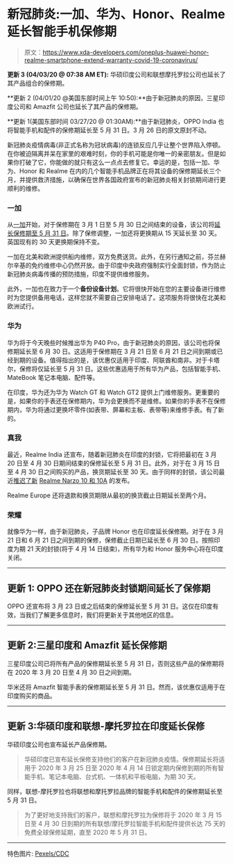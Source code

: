 # 新冠肺炎:一加、华为、Honor、Realme 延长智能手机保修期

> 原文：<https://www.xda-developers.com/oneplus-huawei-honor-realme-smartphone-extend-warranty-covid-19-coronavirus/>

**更新 3 (04/03/20 @ 07:38 AM ET):** 华硕印度公司和联想摩托罗拉公司也延长了其产品组合的保修期。

**更新 2 (04/01/20 @美国东部时间上午 10:50):**由于新冠肺炎的原因，三星印度公司和 Amazfit 公司也延长了其产品的保修期。

**更新 1(美国东部时间 03/27/20 @ 01:30AM):**由于新冠肺炎，OPPO India 也将智能手机和配件的保修期延长至 5 月 31 日。3 月 26 日的原文原封不动。

新冠肺炎疫情病毒(非正式名称为冠状病毒)的连锁反应几乎让整个世界陷入停顿。在你被迫隔离并呆在家里的艰难时刻，你的手机可能是你唯一的亲密朋友。但是如果你打破了它，你能做的就只有这么一点点去修复它。幸运的是，包括一加、华为、Honor 和 Realme 在内的几个智能手机品牌正在将其设备的保修期延长三个月，并提供救济措施，以确保在世界各国政府宣布的新冠肺炎相关封锁期间进行更顺利的维修。

### 一加

从[一加](https://www.xda-developers.com/oneplus-8-pro-leak-specification-120hz-display-30w-wireless-charging-ip68-rating/)开始，对于保修期在 3 月 1 日至 5 月 30 日之间结束的设备，该公司将[延长保修期至 5 月 31 日](https://forums.oneplus.com/threads/oneplus-support-covid-19-returns-and-warranty-update.1203637/)。除了保修调整，一加还将更换期从 15 天延长至 30 天。英国现有的 30 天更换期保持不变。

一加在北美和欧洲提供船内维修，双方免费送货。此外，在另行通知之前，芬兰赫尔辛基的免约维修中心仍然开放。由于印度中央政府强制实行全面封锁，作为防止新冠肺炎病毒传播的预防措施，印度不提供维修服务。

此外，一加也在致力于一个**备份设备计划**。它将很快开始在您的主要设备进行维修时为您提供备用电话，这样您就不需要自己安排电话了。这项服务将很快在北美和欧洲试行。

### 华为

华为将于今天晚些时候推出华为 P40 Pro，由于新冠肺炎的原因，该公司也将保修期延长至 6 月 30 日。这适用于保修期在 3 月 21 日至 6 月 21 日之间到期或已经到期的设备。值得指出的是，该优惠仅适用于印度、阿联酋和南非。对于卡塔尔，保修将仅延长至 5 月 31 日。这些优惠适用于所有华为产品，包括智能手机、MateBook 笔记本电脑、配件等。

在印度，华为还为华为 Watch GT 和 Watch GT2 提供上门维修服务。更重要的是，如果你的手表还在保修期内，华为会更换而不是维修。如果你的手表不在保修期内，华为将通过更换坏零件(如表带、屏幕和主板、表带等)来维修手表。有了新的。

### 真我

最近，Realme India 还宣布，随着新冠肺炎在印度的封锁，它将把最初在 3 月 20 日至 4 月 30 日期间结束的保修延长至 5 月 31 日。此外，对于在 3 月 15 日至 4 月 30 日之间购买的产品，换货期延长至 30 天。由于同样的封锁，该公司最近[推迟了新](https://www.xda-developers.com/vivo-suspends-new-product-launches-india-realme-postpones-narzo-sales-covid-19-corona-virus/) [Realme Narzo 10 和 10A](https://www.xda-developers.com/realme-narzo-new-smartphone-series/) 的发布。

Realme Europe 还将退款和换货期限从最初的换货截止日期延长至两个月。

### 荣耀

就像华为一样，由于新冠肺炎，子品牌 Honor 也在印度延长保修期。对于在 3 月 21 日和 6 月 21 日之间到期的保修，保修截止日期已延长至 6 月 30 日。按照印度为期 21 天的封锁(将于 4 月 14 日结束)，所有华为和 Honor 服务中心将在印度关闭。

* * *

## 更新 1: OPPO 还在新冠肺炎封锁期间延长了保修期

OPPO 还宣布将 3 月 23 日或之后结束的保修延长至 5 月 31 日。这仅在印度有效，当我们了解更多信息时，我们将更新关于其他地区的信息。

* * *

## 更新 2:三星印度和 Amazfit 延长保修期

三星印度公司已将所有产品的保修期延长至 5 月 31 日，否则这些产品的保修期将在 2020 年 3 月 20 日至 4 月 30 日之间到期。

华米还将 Amazfit 智能手表的保修期延长至 5 月 31 日。然而，该优惠仅适用于在印度购买的商品。

* * *

## 更新 3:华硕印度和联想-摩托罗拉在印度延长保修

华硕印度公司也宣布延长产品保修期。

> 华硕印度已宣布延长保修支持他们的客户在新冠肺炎疫情。保修期延长将适用于 2020 年 3 月 25 日至 2020 年 4 月 14 日锁定期内保修到期的所有智能手机、笔记本电脑、台式机、一体机和平板电脑，为期 30 天。

同样，联想-摩托罗拉也将联想和摩托罗拉品牌的智能手机和配件的保修期延长至 5 月 31 日。

> 为了更好地支持我们的客户，联想和摩托罗拉为保修将于 2020 年 3 月 15 日至 4 月 30 日到期的所有联想/摩托罗拉智能手机和配件提供长达 75 天的免费全球保修延期，直至 2020 年 5 月 31 日。

* * *

特色图片: [Pexels/CDC](https://www.pexels.com/photo/white-red-and-blue-flower-petals-3993212/)